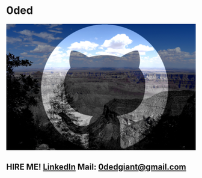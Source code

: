 # 0ded

![img](/github.jpg)

## HIRE ME! [LinkedIn](https://www.linkedin.com/in/oded/)      Mail: [0dedgiant@gmail.com](mailto:0dedgiant@gmail.com?subject=You_are_hired!)
